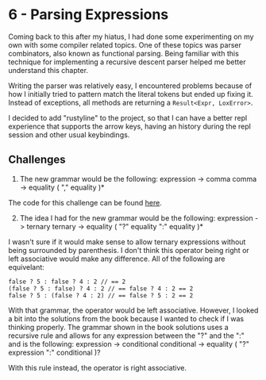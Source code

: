 # 6 - Parsing Expressions

Coming back to this after my hiatus, I had done some experimenting on my own with some compiler related topics. One of these topics was parser combinators, also known as functional parsing. Being familiar with this technique for implementing a recursive descent parser helped me better understand this chapter.

Writing the parser was relatively easy, I encountered problems because of how I initially tried to pattern match the literal tokens but ended up fixing it. Instead of exceptions, all methods are returning a `Result<Expr, LoxError>`.

I decided to add "rustyline" to the project, so that I can have a better repl experience that supports the arrow keys, having an history during the repl session and other usual keybindings. 

## Challenges
1. The new grammar would be the following:
expression -> comma
comma -> equality ( "," equality )*

The code for this challenge can be found [here](https://github.com/EdSwordsmith/crafting_interpreters/tree/6_comma_operator).

2. The idea I had for the new grammar would be the following:
expression -> ternary
ternary -> equality ( "?" equality ":" equality )*

I wasn't sure if it would make sense to allow ternary expressions without being surrounded by parenthesis. I don't think this operator being right or left associative would make any difference. All of the following are equivelant: 

```
false ? 5 : false ? 4 : 2 // == 2
(false ? 5 : false) ? 4 : 2 // == false ? 4 : 2 == 2
false ? 5 : (false ? 4 : 2) // == false ? 5 : 2 == 2
```

With that grammar, the operator would be left associative. However, I looked a bit into the solutions from the book because I wanted to check if I was thinking properly. The grammar shown in the book solutions uses a recursive rule and allows for any expression between the "?" and the ":" and is the following:
expression -> conditional
conditional -> equality ( "?" expression ":" conditional )?

With this rule instead, the operator is right associative.

